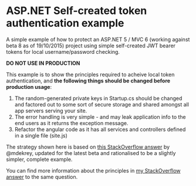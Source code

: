 # ASP.NET Self-created token authentication example
A simple example of how to protect an ASP.NET 5 / MVC 6 (working against beta 8 as of 19/10/2015) project using simple self-created JWT bearer tokens for local username/password checking.

**DO NOT USE IN PRODUCTION**

This example is to show the principles required to acheive local token authentication, and **the following things should be changed before production usage**:

1. The random-generated private keys in Startup.cs should be changed and factored out to some sort of secure storage and shared amongst all app servers serving your site.
2. The error handling is very simple - and may leak application info to the end users as it returns the exception message.
3. Refactor the angular code as it has all services and controllers defined in a single file (site.js)


The strategy shown here is based on [this StackOverflow answer](http://stackoverflow.com/a/29698502/789529) by @mdekrey, updated for the latest beta and rationalised to be a slightly simpler, complete example.

You can find more information about the principles in [my StackOverflow answer](http://stackoverflow.com/a/33217122/789529) to the same question.
